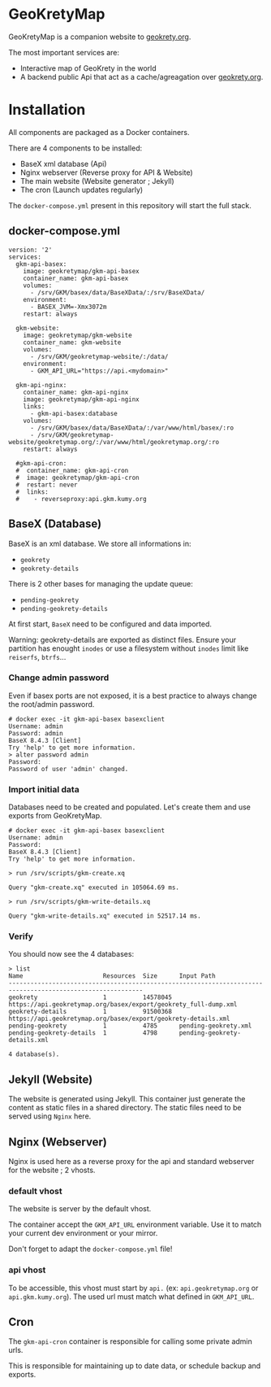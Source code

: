 # GeoKretyMap
GeoKretyMap is a companion website to [geokrety.org](geokrety.org).

The most important services are:
* Interactive map of GeoKrety in the world
* A backend public Api that act as a cache/agreagation over [geokrety.org](geokrety.org).

# Installation
All components are packaged as a Docker containers.

There are 4 components to be installed:
* BaseX xml database (Api)
* Nginx webserver (Reverse proxy for API & Website)
* The main website (Website generator ; Jekyll)
* The cron (Launch updates regularly)

The `docker-compose.yml` present in this repository will start the full stack.

## docker-compose.yml
```
version: '2'
services:
  gkm-api-basex:
    image: geokretymap/gkm-api-basex
    container_name: gkm-api-basex
    volumes:
      - /srv/GKM/basex/data/BaseXData/:/srv/BaseXData/
    environment:
      - BASEX_JVM=-Xmx3072m
    restart: always

  gkm-website:
    image: geokretymap/gkm-website
    container_name: gkm-website
    volumes:
      - /srv/GKM/geokretymap-website/:/data/
    environment:
      - GKM_API_URL="https://api.<mydomain>"

  gkm-api-nginx:
    container_name: gkm-api-nginx
    image: geokretymap/gkm-api-nginx
    links:
      - gkm-api-basex:database
    volumes:
      - /srv/GKM/basex/data/BaseXData/:/var/www/html/basex/:ro
      - /srv/GKM/geokretymap-website/geokretymap.org/:/var/www/html/geokretymap.org/:ro
    restart: always

  #gkm-api-cron:
  #  container_name: gkm-api-cron
  #  image: geokretymap/gkm-api-cron
  #  restart: never
  #  links:
  #    - reverseproxy:api.gkm.kumy.org
```

## BaseX (Database)
BaseX is an xml database. We store all informations in:
* `geokrety`
* `geokrety-details`

There is 2 other bases for managing the update queue:
* `pending-geokrety`
* `pending-geokrety-details`

At first start, `BaseX` need to be configured and data imported.

Warning: geokrety-details are exported as distinct files. Ensure your partition has enought `inodes` or use a filesystem without `inodes` limit like `reiserfs`, `btrfs`...

### Change admin password
Even if basex ports are not exposed, it is a best practice to always change the root/admin password.

```
# docker exec -it gkm-api-basex basexclient
Username: admin
Password: admin
BaseX 8.4.3 [Client]
Try 'help' to get more information.
> alter password admin
Password: 
Password of user 'admin' changed.
```

### Import initial data
Databases need to be created and populated. Let's create them and use exports from GeoKretyMap.

```
# docker exec -it gkm-api-basex basexclient
Username: admin
Password: 
BaseX 8.4.3 [Client]
Try 'help' to get more information.

> run /srv/scripts/gkm-create.xq

Query "gkm-create.xq" executed in 105064.69 ms.

> run /srv/scripts/gkm-write-details.xq

Query "gkm-write-details.xq" executed in 52517.14 ms.

```

### Verify
You should now see the 4 databases:

```
> list
Name                      Resources  Size      Input Path                                                    
-----------------------------------------------------------------------------------------------------------
geokrety                  1          14578045  https://api.geokretymap.org/basex/export/geokrety_full-dump.xml  
geokrety-details          1          91500368  https://api.geokretymap.org/basex/export/geokrety-details.xml    
pending-geokrety          1          4785      pending-geokrety.xml                                          
pending-geokrety-details  1          4798      pending-geokrety-details.xml                                  

4 database(s).
```

## Jekyll (Website)
The website is generated using Jekyll. This container just generate the content as static files in a shared directory. The static files need to be served using `Nginx` here.

## Nginx (Webserver)
Nginx is used here as a reverse proxy for the api and standard webserver for the website ; 2 vhosts.

### default vhost
The website is server by the default vhost.

The container accept the `GKM_API_URL` environment variable. Use it to match your current dev environment or your mirror.

Don't forget to adapt the `docker-compose.yml` file!

### api vhost
To be accessible, this vhost must start by `api.` (ex: `api.geokretymap.org` or `api.gkm.kumy.org`). The used url must match what defined in `GKM_API_URL`.

## Cron
The `gkm-api-cron` container is responsible for calling some private admin urls.

This is responsible for maintaining up to date data, or schedule backup and exports.
